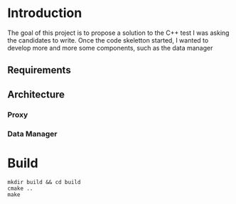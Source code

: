 # Introduction
The goal of this project is to propose a solution to the C++ test I was asking the candidates to write. Once the code skeletton started, I wanted to develop more and more some components, such as the
data manager
 
## Requirements

## Architecture

### Proxy 

### Data Manager

# Build
```
mkdir build && cd build
cmake ..
make
```
